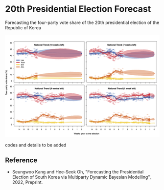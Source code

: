 # 20th Presidential Election Forecast

Forecasting the four-party vote share of the 20th presidential election of the Republic of Korea

![](nat-trend-small.png)

codes and details to be added

## Reference

-   Seungwoo Kang and Hee-Seok Oh, "Forecasting the Presidential Election of South Korea via Multiparty Dynamic Bayesian Modelling", 2022, Preprint.
